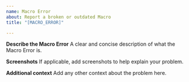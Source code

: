 ```yaml
---
name: Macro Error
about: Report a broken or outdated Macro
title: "[MACRO_ERROR]"

---
```


**Describe the Macro Error**
A clear and concise description of what the Macro Error is.

**Screenshots**
If applicable, add screenshots to help explain your problem.

**Additional context**
Add any other context about the problem here.
